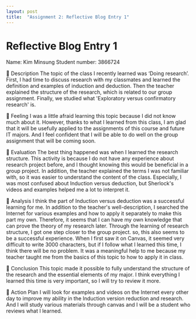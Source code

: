 ```yaml
---
layout: post
title:  "Assignment 2: Reflective Blog Entry 1"
---
```


# Reflective Blog Entry 1

Name: Kim Minsung
Student number: 3866724

	Description
The topic of the class I recently learned was ‘Doing research’. First, I had time to discuss research with my classmates and learned the definition and examples of induction and deduction. Then the teacher explained the structure of the research, which is related to our group assignment. Finally, we studied what 'Exploratory versus confirmatory research' is.

	Feeling
I was a little afraid learning this topic because I did not know much about it. However, thanks to what I learned from this class, I am glad that it will be usefully applied to the assignments of this course and future IT majors. And I feel confident that I will be able to do well on the group assignment that will be coming soon.

	Evaluation
The best thing happened was when I learned the research structure. This activity is because I do not have any experience about research project before, and I thought knowing this would be beneficial in a group project. In addition, the teacher explained the terms I was not familiar with, so it was easier to understand the content of the class. Especially, I was most confused about Induction versus deduction, but Sherlock's videos and examples helped me a lot to interpret it.

	Analysis
I think the part of Induction versus deduction was a successful learning for me. In addition to the teacher's well-description, I searched the Internet for various examples and how to apply it separately to make this part my own. Therefore, it seems that I can have my own knowledge that can prove the theory of my research later. Through the learning of research structure, I got one step closer to the group project. so, this also seems to be a successful experience. When I first saw it on Canvas, it seemed very difficult to write 3000 characters, but if I follow what I learned this time, I think there will be no problem. It was a meaningful help to me because my teacher taught me from the basics of this topic to how to apply it in class.

	Conclusion
This topic made it possible to fully understand the structure of the research and the essential elements of my major. I think everything I learned this time is very important, so I will try to review it more.

	Action Plan
I will look for examples and videos on the Internet every other day to improve my ability in the Induction version reduction and research. And I will study various materials through canvas and I will be a student who reviews what I learned.


